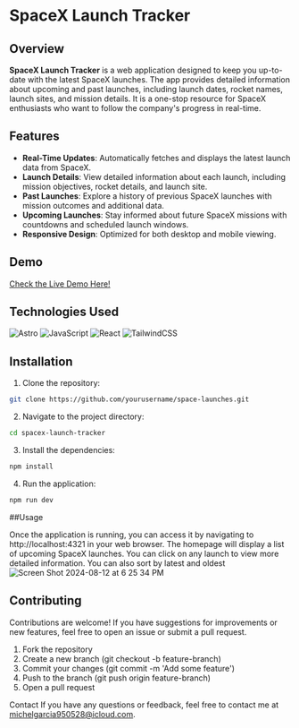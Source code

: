 # SpaceX Launch Tracker

## Overview

**SpaceX Launch Tracker** is a web application designed to keep you up-to-date with the latest SpaceX launches. The app provides detailed information about upcoming and past launches, including launch dates, rocket names, launch sites, and mission details. It is a one-stop resource for SpaceX enthusiasts who want to follow the company's progress in real-time.

## Features

- **Real-Time Updates**: Automatically fetches and displays the latest launch data from SpaceX.
- **Launch Details**: View detailed information about each launch, including mission objectives, rocket details, and launch site.
- **Past Launches**: Explore a history of previous SpaceX launches with mission outcomes and additional data.
- **Upcoming Launches**: Stay informed about future SpaceX missions with countdowns and scheduled launch windows.
- **Responsive Design**: Optimized for both desktop and mobile viewing.

## Demo

[Check the Live Demo Here!](https://fluffy-fox-48328c.netlify.app/)

## Technologies Used

![Astro](https://img.shields.io/badge/astro-%232C2052.svg?style=for-the-badge&logo=astro&logoColor=white)
![JavaScript](https://img.shields.io/badge/javascript-%23323330.svg?style=for-the-badge&logo=javascript&logoColor=%23F7DF1E)
![React](https://img.shields.io/badge/react-%2320232a.svg?style=for-the-badge&logo=react&logoColor=%2361DAFB)
![TailwindCSS](https://img.shields.io/badge/tailwindcss-%2338B2AC.svg?style=for-the-badge&logo=tailwind-css&logoColor=white)

## Installation


1. Clone the repository:
```bash
git clone https://github.com/yourusername/space-launches.git
```
2. Navigate to the project directory:
  ```bash
  cd spacex-launch-tracker
  ```

3. Install the dependencies:
  ```bash
  npm install
  ```
4. Run the application:
  ```bash
  npm run dev
  ```

##Usage

Once the application is running, you can access it by navigating to http://localhost:4321 in your web browser. The homepage will display a list of upcoming SpaceX launches. You can click on any launch to view more detailed information. You can also sort by latest and oldest
![Screen Shot 2024-08-12 at 6 25 34 PM](https://github.com/user-attachments/assets/22e6fdaa-0361-4825-955b-946e268f8211)

## Contributing
Contributions are welcome! If you have suggestions for improvements or new features, feel free to open an issue or submit a pull request.

1. Fork the repository
2. Create a new branch (git checkout -b feature-branch)
3. Commit your changes (git commit -m 'Add some feature')
4. Push to the branch (git push origin feature-branch)
5. Open a pull request

Contact
If you have any questions or feedback, feel free to contact me at michelgarcia950528@icloud.com.
